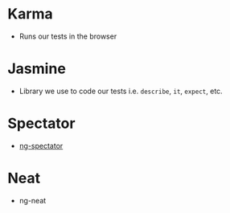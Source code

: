 # Karma
- Runs our tests in the browser

# Jasmine
 - Library we use to code our tests i.e. `describe`, `it`, `expect`, etc.

# Spectator
- [ng-spectator](https://github.com/ngneat/spectator)

# Neat
- ng-neat